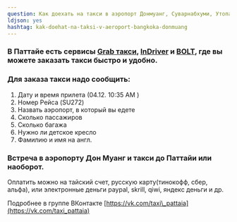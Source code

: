 ```yaml
---
question: Как доехать на такси в аэропорт Донмуанг, Суварнабхуми, Утопао?
ldjson: yes
hashtag: kak-doehat-na-taksi-v-aeroport-bangkoka-donmuang
---
```

### В Паттайе есть сервисы [**Grab такси**](https://www.grab.com/th/en/transport/taxi/), [InDriver](https://indriver.com/ru/city) и [**BOLT**](https://bolt.eu/en/), где вы можете заказать такси быстро и удобно.

### Для заказа такси надо сообщить: 
1. Дату и время прилета (04.12. 10:35 AM )  
2. Номер Рейса (SU272)  
3. Назвать аэропорт, в который вы едете
4. Сколько пассажиров  
5. Сколько багажа  
6. Нужно ли детское кресло  
7. Фамилию и имя на англ.  

### Встреча в аэропорту Дон Муанг и такси до Паттайи или наоборот.

Оплатить можно на тайский счет, русскую карту(тинокофф, сбер, альфа), или электронные деньги paypal, skrill, qiwi, яндекс деньги и др.

Подробнее в группе ВКонтакте [https://vk.com/taxi\_pattaia](https://vk.com/taxi_pattaia)
